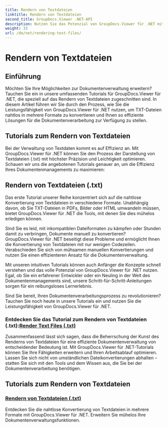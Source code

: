 ```yaml
---
title: Rendern von Textdateien
linktitle: Rendern von Textdateien
second_title: GroupDocs.Viewer .NET-API
description: Nutzen Sie das Potenzial von GroupDocs.Viewer für .NET mit Tutorials zum Rendern von Textdateien. Konvertieren Sie TXT-Dateien in verschiedene Formate für eine verbesserte Dokumentenverwaltung.
weight: 33
url: /de/net/rendering-text-files/
---
```


# Rendern von Textdateien

## Einführung

Möchten Sie Ihre Möglichkeiten zur Dokumentenverwaltung erweitern? Tauchen Sie ein in unsere umfassenden Tutorials für GroupDocs.Viewer für .NET, die speziell auf das Rendern von Textdateien zugeschnitten sind. In diesem Artikel führen wir Sie durch den Prozess, wie Sie die Leistungsfähigkeit von GroupDocs.Viewer für .NET nutzen, um TXT-Dateien nahtlos in mehrere Formate zu konvertieren und Ihnen so effiziente Lösungen für die Dokumentenverarbeitung zur Verfügung zu stellen.

## Tutorials zum Rendern von Textdateien

Bei der Verwaltung von Textdaten kommt es auf Effizienz an. Mit GroupDocs.Viewer für .NET können Sie den Prozess der Darstellung von Textdateien (.txt) mit höchster Präzision und Leichtigkeit optimieren. Schauen wir uns die angebotenen Tutorials genauer an, um die Effizienz Ihres Dokumentenmanagements zu maximieren:

## Rendern von Textdateien (.txt)

Das erste Tutorial unserer Reihe konzentriert sich auf die nahtlose Konvertierung von Textdateien in verschiedene Formate. Unabhängig davon, ob Sie TXT-Dateien in PDFs, Bilder oder HTML umwandeln müssen, bietet GroupDocs.Viewer für .NET die Tools, mit denen Sie dies mühelos erledigen können. 

Sind Sie es leid, mit inkompatiblen Dateiformaten zu kämpfen oder Stunden damit zu verbringen, Dokumente manuell zu konvertieren? GroupDocs.Viewer für .NET beseitigt diese Probleme und ermöglicht Ihnen die Konvertierung von Textdateien mit nur wenigen Codezeilen. Verabschieden Sie sich von mühsamen manuellen Konvertierungen und nutzen Sie einen effizienteren Ansatz für die Dokumentenverwaltung.

Mit unseren intuitiven Tutorials können auch Anfänger die Konzepte schnell verstehen und das volle Potenzial von GroupDocs.Viewer für .NET nutzen. Egal, ob Sie ein erfahrener Entwickler oder ein Neuling in der Welt des Dokumentenmanagements sind, unsere Schritt-für-Schritt-Anleitungen sorgen für ein reibungsloses Lernerlebnis.

Sind Sie bereit, Ihren Dokumentenverarbeitungsprozess zu revolutionieren? Tauchen Sie noch heute in unsere Tutorials ein und nutzen Sie die Leistungsfähigkeit von GroupDocs.Viewer für .NET.

###  Entdecken Sie das Tutorial zum Rendern von Textdateien (.txt):[Render Text Files (.txt)](./render-txt/)

Zusammenfassend lässt sich sagen, dass die Beherrschung der Kunst des Renderns von Textdateien für eine effiziente Dokumentenverwaltung von entscheidender Bedeutung ist. Mit GroupDocs.Viewer für .NET-Tutorials können Sie Ihre Fähigkeiten erweitern und Ihren Arbeitsablauf optimieren. Lassen Sie sich nicht von umständlichen Dateikonvertierungen abhalten – statten Sie sich mit den Tools und dem Wissen aus, die Sie bei der Dokumentenverarbeitung benötigen.
## Tutorials zum Rendern von Textdateien
### [Rendern von Textdateien (.txt)](./render-txt/)
Entdecken Sie die nahtlose Konvertierung von Textdateien in mehrere Formate mit GroupDocs.Viewer für .NET. Erweitern Sie mühelos Ihre Dokumentenverwaltungsfunktionen.
